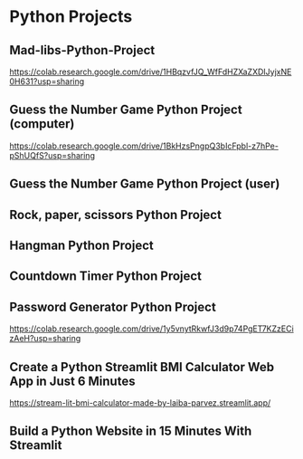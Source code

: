 # Python Projects


## Mad-libs-Python-Project
https://colab.research.google.com/drive/1HBqzvfJQ_WfFdHZXaZXDIJyjxNE0H631?usp=sharing


## Guess the Number Game Python Project (computer)
https://colab.research.google.com/drive/1BkHzsPngpQ3bIcFpbl-z7hPe-pShUQfS?usp=sharing


## Guess the Number Game Python Project (user)


## Rock, paper, scissors Python Project


## Hangman Python Project


## Countdown Timer Python Project


## Password Generator Python Project
https://colab.research.google.com/drive/1y5vnytRkwfJ3d9p74PgET7KZzECizAeH?usp=sharing


## Create a Python Streamlit BMI Calculator Web App in Just 6 Minutes
https://stream-lit-bmi-calculator-made-by-laiba-parvez.streamlit.app/


## Build a Python Website in 15 Minutes With Streamlit

